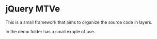 jQuery MTVe
===========

This is a small framework that aims to organize the source code in layers.

In the demo folder has a small exaple of use.
